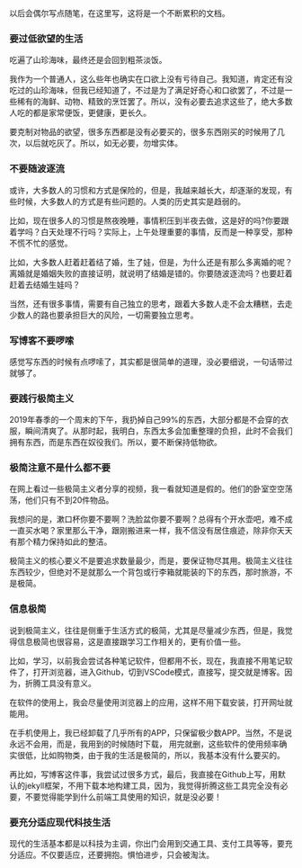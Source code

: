 
以后会偶尔写点随笔，在这里写，这将是一个不断累积的文档。

###  要过低欲望的生活

吃遍了山珍海味，最终还是会回到粗茶淡饭。

我作为一个普通人，这么些年也确实在口欲上没有亏待自己。我知道，肯定还有没吃过的山珍海味，但我已经知道了，不过是为了满足好奇心和口欲罢了，不过是一些稀有的海鲜、动物、精致的烹饪罢了。所以，没有必要去追求这些了，绝大多数人吃的都是家常便饭，更健康，更长久。

要克制对物品的欲望，很多东西都是没有必要买的，很多东西刚买的时候用了几次，以后就吃灰了。所以，如无必要，勿增实体。

###  不要随波逐流

或许，大多数人的习惯和方式是保险的，但是，我越来越长大，却逐渐的发现，有些时候，大多数人的方式是有些问题的。人类的历史其实是趋弱的。

比如，现在很多人的习惯是熬夜晚睡，事情积压到半夜去做，这是好的吗?你要跟着学吗？白天处理不行吗？实际上，上午处理重要的事情，反而是一种享受，那种不慌不忙的感觉。

比如，大多数人赶着赶着结了婚，生了娃，但是，为什么还是有那么多离婚的呢？离婚就是婚姻失败的直接证明，就说明了结婚是错的。你要随波逐流吗？也要赶着赶着去结婚生娃吗？

当然，还有很多事情，需要有自己独立的思考，跟着大多数人走不会太糟糕，去走少数人的路也要承担巨大的风险，一切需要独立思考。

### 写博客不要啰嗦

感觉写东西的时候有点啰嗦了，其实都是很简单的道理，没必要细说，一句话带过就够了。

###  要践行极简主义

2019年春季的一个周末的下午，我扔掉自己99%的东西，大部分都是不会穿的衣服，瞬间清爽了。从那时起，我明白，东西太多会加重整理的负担，此时不会我们拥有东西，而是东西在奴役我们。所以，要不断保持低物欲。

###  极简注意不是什么都不要

在网上看过一些极简主义者分享的视频，我一看就知道是假的。他们的卧室空空荡荡，他们只有不到20件物品。

我想问的是，漱口杯你要不要啊？洗脸盆你要不要啊？总得有个开水壶吧，难不成一直买水喝？家里那么干净，跟刚搬进来一样，我不信没有居住痕迹，除非你天天有那个精力保持如此的整洁。

极简主义的核心要义不是要追求数量最少，而是，要保证物尽其用。极简主义往往东西较少，但绝对不是就那么一个背包或行李箱就能装的下的东西，那时旅游，不是极简。

###  信息极简

说到极简主义，往往是侧重于生活方式的极简，尤其是尽量减少东西，但是，我觉得信息极简也很容易，这是直接跟学习工作相关的，更有价值一些。

比如，学习，以前我会尝试各种笔记软件，但都用不长，现在，我直接不用笔记软件了，打开浏览器，进入Github，切到VSCode模式，直接写，提交就是博客。因为，折腾工具没有意义。

在软件的使用上，我会尽量使用浏览器上的应用，这样不用下载安装，打开网址就能用。

在手机使用上，我已经卸载了几乎所有的APP，只保留极少数APP。当然，不是说永远不会用，而是，我用到的时候随时下载， 用完就删，这些软件的使用频率确实很低，比如购物类，由于我的生活是极简的，所以，我基本没有什么要买的。

再比如，写博客这件事，我尝试过很多方式，最后，我直接在Github上写，用默认的jekyll框架，不用下载本地构建工具，因为，我觉得折腾这些工具完全没有必要，不要觉得能学到什么前端工具使用的知识，就是没必要！

###  要充分适应现代科技生活

现代的生活基本都是以科技为主调，你出门会用到交通工具、支付工具等等，要充分适应。不仅要适应，还要拥抱。惧怕进步，只会被淘汰。



